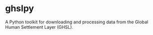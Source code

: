 # ghslpy
A Python toolkit for downloading and processing data from the Global Human Settlement Layer (GHSL).
